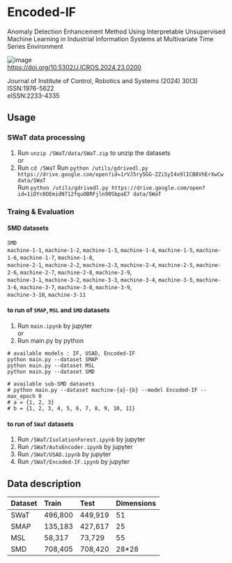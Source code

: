 # Encoded-IF
Anomaly Detection Enhancement Method Using Interpretable 
Unsupervised Machine Learning in Industrial Information Systems 
at Multivariate Time Series Environment

![image](https://github.com/janggun-jeon/Encoded-IF/assets/96774001/9fa5f6c4-0b1c-4805-bd12-a89ef82d1ad6)      
https://doi.org/10.5302/J.ICROS.2024.23.0200

Journal of Institute of Control, Robotics and Systems (2024) 30(3)      
ISSN:1976-5622       
eISSN:2233-4335

## Usage

### SWaT data processing
1. Run `unzip /SWaT/data/SWaT.zip` to unzip the datasets      
or      
2. Run `cd /SWaT` 
   Run `python /utils/gdrivedl.py https://drive.google.com/open?id=1rVJ5ry5GG-ZZi5yI4x9lICB8VhErXwCw data/SWaT`      
   Run `python /utils/gdrivedl.py https://drive.google.com/open?id=1iDYc0OEmidN712fquOBRFjln90SbpaE7 data/SWaT`

### Traing & Evaluation
#### SMD datasets
`SMD`      
`machine-1-1`, `machine-1-2`, `machine-1-3`, `machine-1-4`, `machine-1-5`, `machine-1-6`, `machine-1-7`, `machine-1-8`,      
`machine-2-1`, `machine-2-2`, `machine-2-3`, `machine-2-4`, `machine-2-5`, `machine-2-6`, `machine-2-7`, `machine-2-8`, `machine-2-9`,      
`machine-3-1`, `machine-3-2`, `machine-3-3`, `machine-3-4`, `machine-3-5`, `machine-3-6`, `machine-3-7`, `machine-3-8`, `machine-3-9`,      
`machine-3-10`, `machine-3-11`      

#### to run of `SMAP`, `MSL` and `SMD` datasets
1. Run `main.ipynb` by jupyter      
or    
2. Run main.py by python 
```
# available models : IF, USAD, Encoded-IF
python main.py --dataset SMAP 
python main.py --dataset MSL 
python main.py --dataset SMD

# available sub-SMD datasets
# python main.py --dataset machine-{a}-{b} --model Encoded-IF --max_epoch 0
# a = {1, 2, 3}
# b = {1, 2, 3, 4, 5, 6, 7, 8, 9, 10, 11}
```

#### to run of `SWaT` datasets
1. Run `/SWaT/IsolationForest.ipynb` by jupyter
2. Run `/SWaT/AutoEncoder.ipynb` by jupyter
3. Run `/SWaT/USAD.ipynb` by jupyter
4. Run `/SWaT/Encoded-IF.ipynb` by jupyter

## Data description
|Dataset|Train|Test|Dimensions|
|:----|:----|:----|:----|
|SWaT|496,800|449,919|51|
|SMAP|135,183|427,617|25|
|MSL|58,317|73,729|55|
|SMD|708,405|708,420|28*28|
